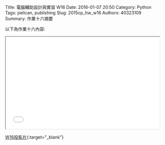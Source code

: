 Title: 電腦輔助設計與實習  W16
Date: 2016-01-07 20:50
Category: Python
Tags: pelican, publishing
Slug: 2015cp_hw_w16
Authors: 40323109
Summary: 作業十六摘要

以下為作業十六內容:
  
<iframe src="40323109_cp_w16.html" width="500" height="300"></iframe>

[W16投影片](40323109_cp_w16.html){:target="_blank"}
